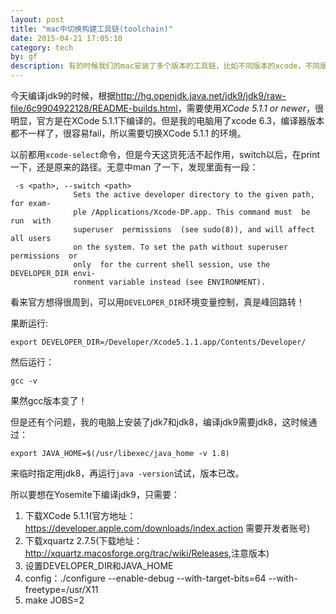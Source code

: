 ```yaml
---
layout: post
title: "mac中切换构建工具链(toolchain)"
date: 2015-04-21 17:05:10
category: tech
by: gf
description: 有的时候我们的mac安装了多个版本的工具链，比如不同版本的xcode，不同版本的jdk。我们想临时指定使用特定版本，但是又不影响整个系统，这时候可以用几个特殊的环境变量控制。
---
```


今天编译jdk9的时候，根据<http://hg.openjdk.java.net/jdk9/jdk9/raw-file/6c9904922128/README-builds.html>，需要使用*XCode 5.1.1 or newer*，很明显，官方是在XCode 5.1.1下编译的。但是我的电脑用了xcode 6.3，编译器版本都不一样了，很容易fail，所以需要切换XCode 5.1.1 的环境。

以前都用`xcode-select`命令，但是今天这货死活不起作用，switch以后，在print一下，还是原来的路径。无意中man 了一下，发现里面有一段：

	 -s <path>, --switch <path>
	              Sets the active developer directory to the given path, for exam-
	              ple /Applications/Xcode-DP.app. This command must  be  run  with
	              superuser  permissions  (see sudo(8)), and will affect all users
	              on the system. To set the path without superuser permissions  or
	              only  for the current shell session, use the DEVELOPER_DIR envi-
	              ronment variable instead (see ENVIRONMENT).

看来官方想得很周到，可以用`DEVELOPER_DIR`环境变量控制，真是峰回路转！

果断运行:

	export DEVELOPER_DIR=/Developer/Xcode5.1.1.app/Contents/Developer/

然后运行：

	gcc -v

果然gcc版本变了！

但是还有个问题，我的电脑上安装了jdk7和jdk8，编译jdk9需要jdk8，这时候通过：

	export JAVA_HOME=$(/usr/libexec/java_home -v 1.8)

来临时指定用jdk8，再运行`java -version`试试，版本已改。

所以要想在Yosemite下编译jdk9，只需要：

1. 下载XCode 5.1.1(官方地址：<https://developer.apple.com/downloads/index.action> 需要开发者账号)
2. 下载xquartz 2.7.5(下载地址：<http://xquartz.macosforge.org/trac/wiki/Releases>,注意版本)
3. 设置DEVELOPER_DIR和JAVA_HOME
4. config：./configure --enable-debug --with-target-bits=64 --with-freetype=/usr/X11
5. make JOBS=2